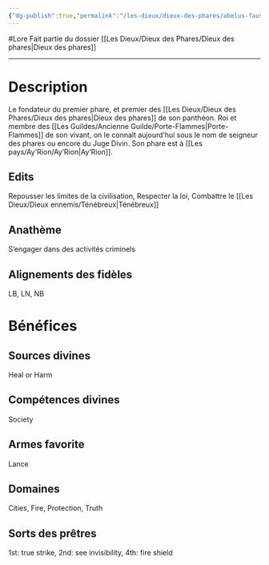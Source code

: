```yaml
---
{"dg-publish":true,"permalink":"/les-dieux/dieux-des-phares/abelus-faustinius/"}
---
```


#Lore
Fait partie du dossier [[Les Dieux/Dieux des Phares/Dieux des phares\|Dieux des phares]]

-------

# Description
Le fondateur du premier phare, et premier des [[Les Dieux/Dieux des Phares/Dieux des phares\|Dieux des phares]] de son panthéon. Roi et membre des [[Les Guildes/Ancienne Guilde/Porte-Flammes\|Porte-Flammes]] de son vivant, on le connaît aujourd’hui sous le nom de seigneur des phares ou encore du Juge Divin.
Son phare est à [[Les pays/Ay'Rion/Ay’Rion\|Ay’Rion]].
## Edits
Repousser les limites de la civilisation, Respecter la loi, Combattre le [[Les Dieux/Dieux ennemis/Ténébreux\|Ténébreux]]
## Anathème
S’engager dans des activités criminels
## Alignements des fidèles
LB, LN, NB
# Bénéfices
## Sources divines
Heal or Harm
## Compétences divines
Society
## Armes favorite
Lance
## Domaines
Cities, Fire, Protection, Truth
## Sorts des prêtres
1st: true strike, 2nd: see invisibility, 4th: fire shield